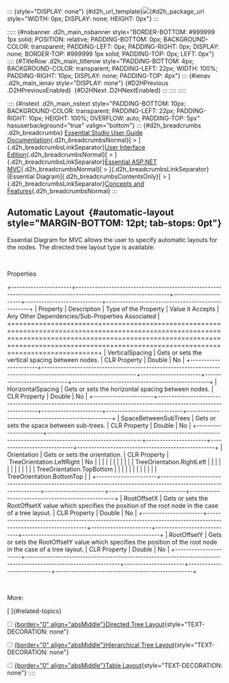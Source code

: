 ::: {style="DISPLAY: none"}
[](ms-xhelp:///?Id=d2h_url_template){#d2h_url_template}![](!package_url!){#d2h_package_url style="WIDTH: 0px; DISPLAY: none; HEIGHT: 0px"}
:::

::::: {#nsbanner .d2h_main_nsbanner style="BORDER-BOTTOM: #999999 1px solid; POSITION: relative; PADDING-BOTTOM: 0px; BACKGROUND-COLOR: transparent; PADDING-LEFT: 0px; PADDING-RIGHT: 0px; DISPLAY: none; BORDER-TOP: #999999 1px solid; PADDING-TOP: 0px; LEFT: 0px"}
:::: {#TitleRow .d2h_main_titlerow style="PADDING-BOTTOM: 4px; BACKGROUND-COLOR: transparent; PADDING-LEFT: 22px; WIDTH: 100%; PADDING-RIGHT: 10px; DISPLAY: none; PADDING-TOP: 4px"}
::: {#ienav .d2h_main_ienav style="DISPLAY: none"}
[](ms-xhelp:///?Id=c98195aa-a9e8-43aa-bf85-dbb7933fc8a8){#D2HPrevious .D2HPreviousEnabled}  [](ms-xhelp:///?Id=0b241901-76b8-4d25-b441-8d48811f632d){#D2HNext .D2HNextEnabled}
:::
::::
:::::

:::: {#nstext .d2h_main_nstext style="PADDING-BOTTOM: 10px; BACKGROUND-COLOR: transparent; PADDING-LEFT: 22px; PADDING-RIGHT: 10px; HEIGHT: 100%; OVERFLOW: auto; PADDING-TOP: 5px" hasuserbackground="true" valign="bottom"}
::: {#d2h_breadcrumbs .d2h_breadcrumbs}
[Essential Studio User Guide Documentation](ms-xhelp:///?Id=12457748-09e3-4d74-a240-8e049cedf030){.d2h_breadcrumbsNormal}[ \> ]{.d2h_breadcrumbsLinkSeparator}[User Interface Edition](ms-xhelp:///?Id=c29296b7-531c-413b-a0ec-488ca1f7f669){.d2h_breadcrumbsNormal}[ \> ]{.d2h_breadcrumbsLinkSeparator}[Essential ASP.NET MVC](ms-xhelp:///?Id=4b14e7d1-65c4-4f67-b1aa-2c37709905a5){.d2h_breadcrumbsNormal}[ \> ]{.d2h_breadcrumbsLinkSeparator}[Essential Diagram]{.d2h_breadcrumbsContentsOnly}[ \> ]{.d2h_breadcrumbsLinkSeparator}[Concepts and Features](ms-xhelp:///?Id=04839cdf-94fc-4d24-9f6b-119fdbd7bbfb){.d2h_breadcrumbsNormal}
:::

## Automatic Layout  {#automatic-layout style="MARGIN-BOTTOM: 12pt; tab-stops: 0pt"}

Essential Diagram for MVC allows the user to specify automatic layouts for the nodes. The directed tree layout type is available:

 

Properties 

+----------------------+----------------------------------------------------------------------------------------------------------------+----------------------+----------------------------+--------------------------------------------------+
| Property             | Description                                                                                                    | Type of the Property | Value it Accepts           | Any Other Dependencies/Sub-Properties Associated |
+======================+================================================================================================================+======================+============================+==================================================+
| VerticalSpacing      | Gets or sets the vertical spacing between nodes.                                                               | CLR Property         | Double                     | No                                               |
+----------------------+----------------------------------------------------------------------------------------------------------------+----------------------+----------------------------+--------------------------------------------------+
| HorizontalSpacing    | Gets or sets the horizontal spacing between nodes.                                                             | CLR Property         | Double                     | No                                               |
+----------------------+----------------------------------------------------------------------------------------------------------------+----------------------+----------------------------+--------------------------------------------------+
| SpaceBetweenSubTrees | Gets or sets the space between sub-trees.                                                                      | CLR Property         | Double                     | No                                               |
+----------------------+----------------------------------------------------------------------------------------------------------------+----------------------+----------------------------+--------------------------------------------------+
| Orientation          | Gets or sets the orientation.                                                                                  | CLR Property         |  TreeOrientation.LeftRight | No                                               |
|                      |                                                                                                                |                      |                            |                                                  |
|                      |                                                                                                                |                      | TreeOrientation.RightLeft  |                                                  |
|                      |                                                                                                                |                      |                            |                                                  |
|                      |                                                                                                                |                      | TreeOrientation.TopBottom  |                                                  |
|                      |                                                                                                                |                      |                            |                                                  |
|                      |                                                                                                                |                      | TreeOrientation.BottomTop  |                                                  |
+----------------------+----------------------------------------------------------------------------------------------------------------+----------------------+----------------------------+--------------------------------------------------+
| RootOffsetX          | Gets or sets the RootOffsetX value which specifies the position of the root node in the case of a tree layout. | CLR Property         | Double                     | No                                               |
+----------------------+----------------------------------------------------------------------------------------------------------------+----------------------+----------------------------+--------------------------------------------------+
| RootOffsetY          | Gets or sets the RootOffsetY value which specifies the position of the root node in the case of a tree layout. | CLR Property         | Double                     | No                                               |
+----------------------+----------------------------------------------------------------------------------------------------------------+----------------------+----------------------------+--------------------------------------------------+

 

More:

[ ]{#related-topics}

[![](button.gif){border="0" align="absMiddle"}Directed Tree Layout](ms-xhelp:///?Id=0b241901-76b8-4d25-b441-8d48811f632d){style="TEXT-DECORATION: none"}

[![](button.gif){border="0" align="absMiddle"}Hierarchical Tree Layout](ms-xhelp:///?Id=dc2ed06b-fa7f-4dc6-927c-fb76d71475f4){style="TEXT-DECORATION: none"}

[![](button.gif){border="0" align="absMiddle"}Table Layout](ms-xhelp:///?Id=d3de6782-3d2e-4b48-a8d4-2c054fae2625){style="TEXT-DECORATION: none"}
::::
